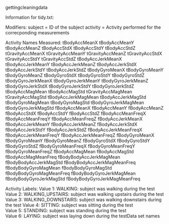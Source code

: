 gettingcleaningdata

Information for tidy.txt:

Modifiers: 
  subject = ID of the subject 
  activity = Activity performed for the correcponding measurements

Activity Names Measured: 
    tBodyAccMeanX
    tBodyAccMeanY
    tBodyAccMeanZ
    tBodyAccStdX
    tBodyAccStdY
    tBodyAccStdZ
    tGravityAccMeanX
    tGravityAccMeanY
    tGravityAccMeanZ
    tGravityAccStdX
    tGravityAccStdY
    tGravityAccStdZ
    tBodyAccJerkMeanX
    tBodyAccJerkMeanY
    tBodyAccJerkMeanZ
    tBodyAccJerkStdX
    tBodyAccJerkStdY
    tBodyAccJerkStdZ
    tBodyGyroMeanX
    tBodyGyroMeanY
    tBodyGyroMeanZ
    tBodyGyroStdX
    tBodyGyroStdY
    tBodyGyroStdZ
    tBodyGyroJerkMeanX
    tBodyGyroJerkMeanY
    tBodyGyroJerkMeanZ
    tBodyGyroJerkStdX
    tBodyGyroJerkStdY
    tBodyGyroJerkStdZ
    tBodyAccMagMean
    tBodyAccMagStd
    tGravityAccMagMean
    tGravityAccMagStd
    tBodyAccJerkMagMean
    tBodyAccJerkMagStd
    tBodyGyroMagMean
    tBodyGyroMagStd
    tBodyGyroJerkMagMean
    tBodyGyroJerkMagStd
    fBodyAccMeanX
    fBodyAccMeanY
    fBodyAccMeanZ
    fBodyAccStdX
    fBodyAccStdY
    fBodyAccStdZ
    fBodyAccMeanFreqX
    fBodyAccMeanFreqY
    fBodyAccMeanFreqZ
    fBodyAccJerkMeanX
    fBodyAccJerkMeanY
    fBodyAccJerkMeanZ
    fBodyAccJerkStdX
    fBodyAccJerkStdY
    fBodyAccJerkStdZ
    fBodyAccJerkMeanFreqX
    fBodyAccJerkMeanFreqY
    fBodyAccJerkMeanFreqZ
    fBodyGyroMeanX
    fBodyGyroMeanY
    fBodyGyroMeanZ
    fBodyGyroStdX
    fBodyGyroStdY
    fBodyGyroStdZ
    fBodyGyroMeanFreqX
    fBodyGyroMeanFreqY
    fBodyGyroMeanFreqZ
    fBodyAccMagMean
    fBodyAccMagStd
    fBodyAccMagMeanFreq
    fBodyBodyAccJerkMagMean
    fBodyBodyAccJerkMagStd
    fBodyBodyAccJerkMagMeanFreq
    fBodyBodyGyroMagMean
    fBodyBodyGyroMagStd
    fBodyBodyGyroMagMeanFreq
    fBodyBodyGyroJerkMagMean
    fBodyBodyGyroJerkMagStd
    fBodyBodyGyroJerkMagMeanFreq

Activity Labels: 
  Value 1: WALKING: subject was walking during the test 
  Value 2: WALKING_UPSTAIRS: subject was walking upstairs during the test
  Value 3: WALKING_DOWNSTAIRS: subject was walking downstairs during the test
  Value 4: SITTING: subject was sitting during the test  
  Value 5: STANDING: subject was standing during the test  
  Value 6: LAYING: subject was laying down during the testData set names 